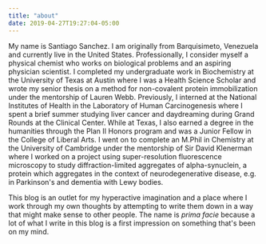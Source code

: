 ```yaml
---
title: "about"
date: 2019-04-27T19:27:04-05:00
---
```

My name is Santiago Sanchez. I am originally from Barquisimeto, Venezuela and currently live in the United States.
Professionally, I consider myself a physical chemist who works on biological problems and an aspiring physician scientist.
I completed my undergraduate work in Biochemistry at the University of Texas at Austin where I was a Health Science Scholar
and wrote my senior thesis on a method for non-covalent protein immobilization under the mentorship of Lauren Webb. Previously,
I interned at the National Institutes of Health in the Laboratory of Human Carcinogenesis where I spent a brief summer studying
liver cancer and daydreaming during Grand Rounds at the Clinical Center.
While at Texas, I also earned a degree
in the humanities through the Plan II Honors program and was a Junior Fellow in the College of Liberal Arts. I went on to
complete an M.Phil in Chemistry at the University of Cambridge under the mentorship of Sir David Klenerman where I worked on a 
project using super-resolution fluorescence microscopy to study diffraction-limited aggregates of alpha-synuclein, a protein
which aggregates in the context of neurodegenerative disease, e.g. in Parkinson's and dementia with Lewy bodies.

This blog is an outlet for my hyperactive imagination and a place where I work through my own thoughts by attempting to write
them down in a way that might make sense to other people. The name is *prima facie* because a lot of what I write in this blog
is a first impression on something that's been on my mind.

